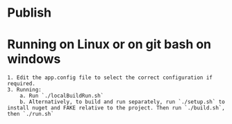 Publish
===

# Running on Linux or on git bash on windows

    1. Edit the app.config file to select the correct configuration if required. 
    3. Running:
        a. Run `./localBuildRun.sh`
        b. Alternatively, to build and run separately, run `./setup.sh` to install nuget and FAKE relative to the project. Then run `./build.sh`, then `./run.sh`

